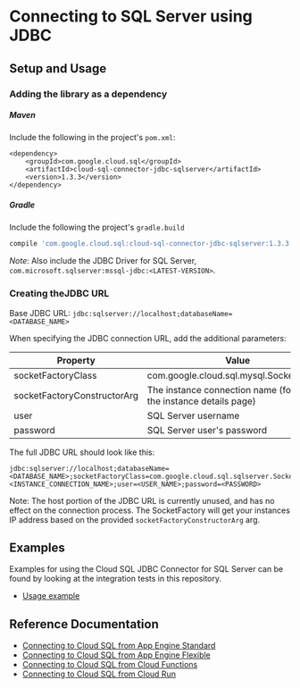 # Connecting to SQL Server using JDBC

## Setup and Usage

### Adding the library as a dependency

##### Maven
Include the following in the project's `pom.xml`:
```maven-pom
<dependency>
    <groupId>com.google.cloud.sql</groupId>
    <artifactId>cloud-sql-connector-jdbc-sqlserver</artifactId>
    <version>1.3.3</version>
</dependency>
```

##### Gradle
Include the following the project's `gradle.build`
```gradle
compile 'com.google.cloud.sql:cloud-sql-connector-jdbc-sqlserver:1.3.3'
```
*Note*: Also include the JDBC Driver for SQL Server, `com.microsoft.sqlserver:mssql-jdbc:<LATEST-VERSION>`.

### Creating theJDBC URL

Base JDBC URL: `jdbc:sqlserver://localhost;databaseName=<DATABASE_NAME>`

When specifying the JDBC connection URL, add the additional parameters:

| Property         | Value         |
| ---------------- | ------------- |
| socketFactoryClass    | com.google.cloud.sql.mysql.SocketFactory |
| socketFactoryConstructorArg | The instance connection name (found on the instance details page) |
| user             | SQL Server username |
| password         | SQL Server user's password |

The full JDBC URL should look like this:

```
jdbc:sqlserver://localhost;databaseName=<DATABASE_NAME>;socketFactoryClass=com.google.cloud.sql.sqlserver.SocketFactory;socketFactoryConstructorArg=<INSTANCE_CONNECTION_NAME>;user=<USER_NAME>;password=<PASSWORD>
```

Note: The host portion of the JDBC URL is currently unused, and has no effect on the connection process. The SocketFactory will get your instances IP address based on the provided `socketFactoryConstructorArg` arg. 

## Examples

Examples for using the Cloud SQL JDBC Connector for SQL Server can be found by looking at the integration tests in this repository.
* [Usage example](../jdbc/sqlserver/src/test/java/com/google/cloud/sql/sqlserver/JdbcSqlServerIntegrationTests.java)

## Reference Documentation
* [Connecting to Cloud SQL from App Engine Standard](https://cloud.google.com/sql/docs/sqlserver/connect-app-engine-standard)
* [Connecting to Cloud SQL from App Engine Flexible](https://cloud.google.com/sql/docs/sqlserver/connect-app-engine-flexible)
* [Connecting to Cloud SQL from Cloud Functions](https://cloud.google.com/sql/docs/sqlserver/connect-functions)
* [Connecting to Cloud SQL from Cloud Run](https://cloud.google.com/sql/docs/sqlserver/connect-run)